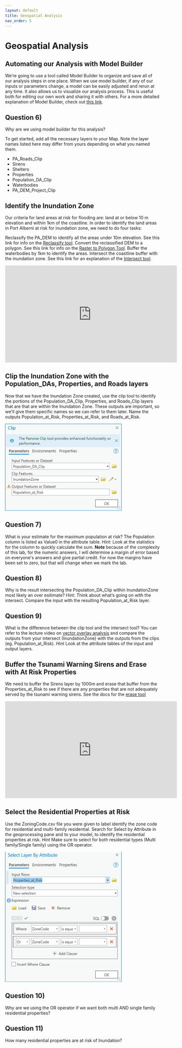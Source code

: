 ```yaml
---
layout: default
title: Geospatial Analysis
nav_order: 5
---
```


# Geospatial Analysis

## Automating our Analysis with Model Builder
We’re going to use a tool called Model Builder to organize and save all of our analysis steps in one place.  When we use model builder, if any of our inputs or parameters change, a model can be easily adjusted and rerun at any time.  It also allows us to visualize our analysis process.  This is useful both for editing our own work and sharing it with others.  For a more detailed explanation of Model Builder, check out [this link](https://pro.arcgis.com/en/pro-app/latest/help/analysis/geoprocessing/modelbuilder/modelbuilder-quick-tour.htm).

## Question 6)
Why are we using model builder for this analysis?

<!-- 1) Repeatable 2) changeable 3) Visualize process 4) share workflow -->

To get started, add all the necessary layers to your Map.  Note the layer names listed here may differ from yours depending on what you named them.
* PA_Roads_Clip
* Sirens
* Shelters
* Properties
* Population_DA_Clip
* Waterbodies
* PA_DEM_Project_Clip

## Identify the Inundation Zone

Our criteria for land areas at risk for flooding are: land at or below 10 m elevation and within 1km of the coastline.  In order to identify the land areas in Port Alberni at risk for inundation zone, we need to do four tasks:

Reclassify the PA_DEM to identify all the areas under 10m elevation. See this link for info on the [Reclassify tool](https://pro.arcgis.com/en/pro-app/latest/tool-reference/spatial-analyst/reclassify.htm).
Convert the reclassified DEM to a polygon. See this link for info on the [Raster to Polygon Tool](https://pro.arcgis.com/en/pro-app/latest/tool-reference/conversion/raster-to-polygon.htm).
Buffer the waterbodies by 1km to identify the areas.
Intersect the coastline buffer with the inundation zone. See this link for an explanation of the [Intersect tool](https://pro.arcgis.com/en/pro-app/latest/tool-reference/analysis/intersect.htm).

<iframe width="560" height="315" src="https://www.youtube.com/embed/NZ72ppS89Zs" title="YouTube video player" frameborder="0" allow="accelerometer; autoplay; clipboard-write; encrypted-media; gyroscope; picture-in-picture" allowfullscreen></iframe>

## Clip the Inundation Zone with the Population_DAs, Properties, and Roads layers

Now that we have the Inundation Zone created, use the clip tool to identify the portions of the Population_DA_Clip, Properties, and Roads_Clip layers that are that are within the Inundation Zone.  These outputs are important, so we'll give them specific names so we can refer to them later.  Name the outputs Population_at_Risk, Properties_at_Risk, and Roads_at_Risk.

<img src="Clip.png" alt="hi" class="inline"/>

## Question 7)
What is your estimate for the maximum population at risk?  The Population column is listed as Value0 in the attribute table.  *Hint:* Look at the statistics for the column to quickly calculate the sum.  **Note** because of the complexity of this lab, for the numeric answers, I will determine a margin of error based on everyone's answers and give partial credit.  For now the margins have been set to zero, but that will change when we mark the lab.

<!-- 8,820 -->

## Question 8)
Why is the result intersecting the Population_DA_Clip within InundationZone most likely an over esitimate?  Hint: Think about what’s going on with the intersect.  Compare the input with the resulting Population_at_Risk layer. 

<!-- Because were counting all ppl in any DA that even just a has a sliver in the inundation zone -->

## Question 9)
What is the difference between the clip tool and the intersect tool?  You can refer to the lecture video on [vector overlay analysis](https://www.youtube.com/watch?v=jkjVX97Xtcc) and compare the outputs from your intersect (InundationZone) with the outputs from the clips (eg. Population_at_Risk).  *Hint* Look at the attribute tables of the input and output layers.

<!-- Clip is like cookie cutter (just cuts away areas), intersect keeps where two layers overlap &&& combines attributes  -->

## Buffer the Tsunami Warning Sirens and Erase with At Risk Properties

We need to buffer the Sirens layer by 1000m and erase that buffer from the Properties_at_Risk to see if there are any properties that are not adequately served by the tsunami warning sirens.  See the docs for the [erase tool](https://pro.arcgis.com/en/pro-app/latest/tool-reference/analysis/erase.htm)

<iframe width="560" height="315" src="https://www.youtube.com/embed/af2Re9qoVCg" title="YouTube video player" frameborder="0" allow="accelerometer; autoplay; clipboard-write; encrypted-media; gyroscope; picture-in-picture" allowfullscreen></iframe>

## Select the Residential Properties at Risk

Use the ZoningCode.csv file you were given to label identify the zone code for residential and multi-family residential.  Search for Select by Attribute in the geoprocessing pane and to your model, to identify the residential properties at risk.  *Hint* Make sure to select for both residential types (Multi family/Single family) using the OR operator.

<img src="Selection.png" alt="hi" class="inline"/>

## Question 10)
Why are we using the OR operator if we want both multi AND single family residential properties?

<!-- and is only for selecting for conditions between columns, because a property can only have one zone value.  it can be single and multi family  Or can be used within.   -->

## Question 11)
How many residential properties are at risk of Inundation?

<!-- 690 -->
